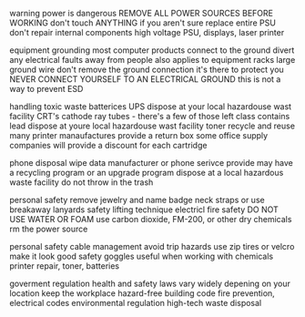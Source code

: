 warning
	power is dangerous
	REMOVE ALL POWER SOURCES BEFORE WORKING
	don't touch ANYTHING if you aren't sure
	replace entire PSU 
		don't repair internal components
	high voltage
		PSU, displays, laser printer




equipment grounding
	most computer products connect to the ground
		divert any electrical faults away from people 
	also applies to equipment racks
		large ground wire
	don't remove the ground connection
		it's there to protect you
	NEVER CONNECT YOURSELF TO AN ELECTRICAL GROUND
		this is not a way to prevent ESD





handling toxic waste
	batterices
		UPS
		dispose at your local hazardouse wast facility
	CRT's 
		cathode ray tubes - there's a few of those left
		class contains lead
		dispose at youre local hazardouse wast facility
	toner
		recycle and reuse
		many printer manaufactures provide a return box
		some office supply companies will provide  a discount for each cartridge




phone disposal
	wipe data
	manufacturer or phone serivce provide may have a recycling program
		or an upgrade program
	dispose at a local hazardous waste facility
		do not throw in the trash



personal safety
	remove jewelry
		and name badge neck straps
			or use breakaway lanyards
	safety lifting technique
	electricl fire safety
		DO NOT USE WATER OR FOAM
		use carbon dioxide, FM-200, or other dry chemicals
		rm the power source




personal safety
	cable management
		avoid trip hazards
		use zip tires or velcro
		make it look good
	safety goggles
		useful when working with chemicals
		printer repair, toner, batteries


goverment regulation
	health and safety laws
		vary widely depening on your location
		 keep the workplace hazard-free
		building code
			fire prevention, electrical codes
		environmental regulation
			high-tech waste disposal